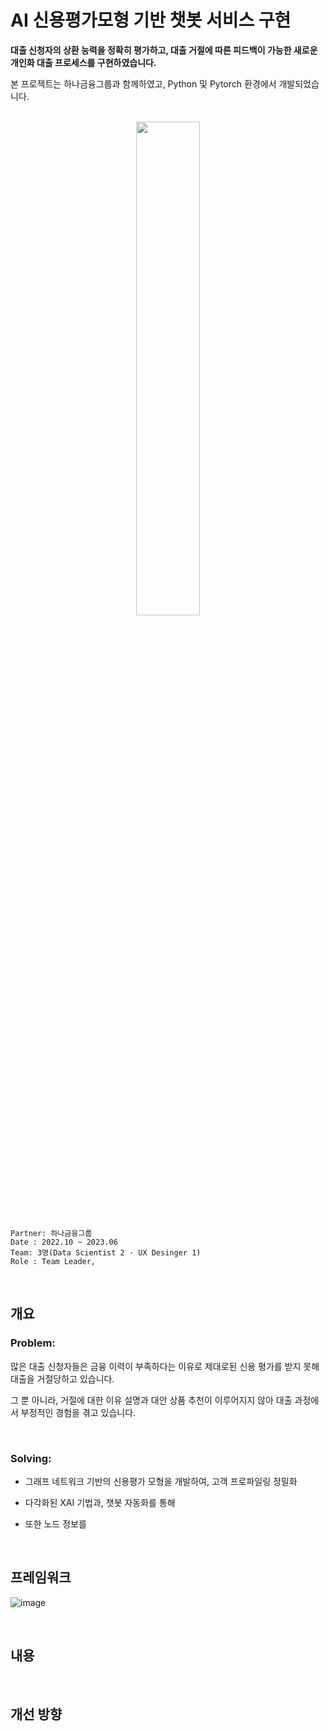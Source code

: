 # AI 신용평가모형 기반 챗봇 서비스 구현
**대출 신청자의 상환 능력을 정확히 평가하고, 대출 거절에 따른 피드백이 가능한 새로운 개인화 대출 프로세스를 구현하였습니다.**

본 프로젝트는 하나금융그룹과 함께하였고, Python 및 Pytorch 환경에서 개발되었습니다.

</br>

<div align="center">
    <img src="https://github.com/juunho/Completed_Projects/assets/81394769/3f73d167-d45c-489f-af4b-34932d02f8f7" width="45%">
</div>

~~~
Partner: 하나금융그룹
Date : 2022.10 ~ 2023.06
Team: 3명(Data Scientist 2 · UX Desinger 1)
Role : Team Leader, 
~~~

</br>


## 개요
### Problem:

많은 대출 신청자들은 금융 이력이 부족하다는 이유로 제대로된 신용 평가를 받지 못해 대출을 거절당하고 있습니다. </br>

그 뿐 아니라, 거절에 대한 이유 설명과 대안 상품 추천이 이루어지지 않아 대출 과정에서 부정적인 경험을 겪고 있습니다.

</br>

### Solving:
- 그래프 네트워크 기반의 신용평가 모형을 개발하여, 고객 프로파일링 정밀화

- 다각화된 XAI 기법과, 챗봇 자동화를 통해 

- 또한 노드 정보를 

</br>




## 프레임워크
![image](https://github.com/juunho/Completed_Projects/assets/81394769/a5b693a0-1f5f-47a0-bc6e-afd3b0b4550a)


</br>

## 내용


</br>

## 개선 방향
